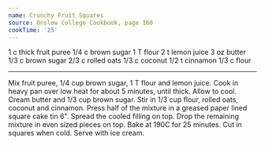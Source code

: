 ```yaml
---
name: Crunchy Fruit Squares
source: Onslow College Cookbook, page 160
cookTime: '25'
---
```


1 c thick fruit puree
1/4 c brown sugar
1 T flour
2 t lemon juice
3 oz butter
1/3 c brown sugar
2/3 c rolled oats
1/3 c coconut
1/2 t cinnamon
1/3 c flour

---

Mix fruit puree, 1/4 cup brown sugar, 1 T flour and lemon juice.  Cook in heavy pan over low heat for about 5 minutes, until thick.  Allow to cool.  Cream butter and 1/3 cup brown sugar.  Stir in 1/3 cup flour, rolled oats, coconut and cinnamon.  Press half of the mixture in a greased paper lined square cake tin 6".  Spread the cooled filling on top.  Drop the remaining mixture in even sized pieces on top.  Bake at 190C for 25 minutes.  Cut in squares when cold.  Serve with ice cream.

